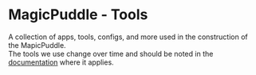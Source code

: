 # MagicPuddle - Tools

A collection of apps, tools, configs, and more used in the construction of the MapicPuddle. \
The tools we use change over time and should be noted in the [documentation](magicpuddle.md) where it applies.